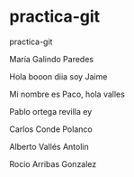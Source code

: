 # practica-git
practica-git


María Galindo Paredes



Hola booon diia soy Jaime


Mi nombre es Paco, hola valles

Pablo ortega revilla ey

Carlos Conde Polanco

Alberto Vallés Antolin

Rocio Arribas Gonzalez


